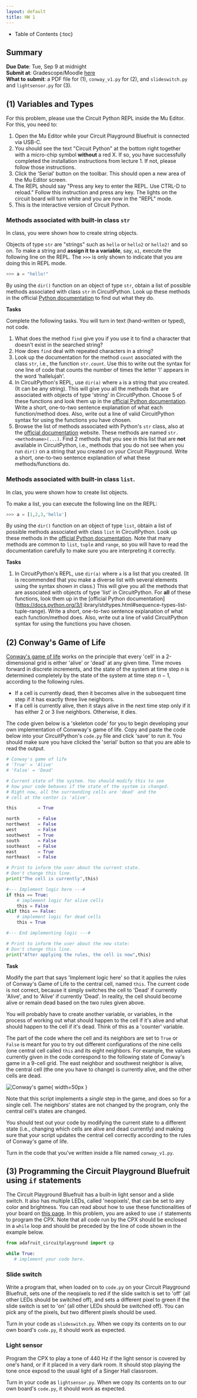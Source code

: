 ```yaml
---
layout: default
title: HW 1
---
```


* Table of Contents
{:toc}


## Summary

**Due Date**: Tue, Sep 9 at midnight  
**Submit at**: Gradescope/Moodle [here](link)  
**What to submit**: a PDF file for (1), `conway_v1.py` for (2), and `slideswitch.py` and `lightsensor.py` for (3).


## (1) Variables and Types

For this problem, please use the Circuit Python REPL inside the Mu Editor. For this, you need to:

1. Open the Mu Editor while your Circuit Playground Bluefruit is connected via USB-C.
2. You should see the text "Circuit Python" at the bottom right together with a micro-chip symbol **without** a red X. If so, you have successfully completed the installation instructions from lecture 1. If not, please follow those instructions.
3. Click the 'Serial' button on the toolbar. This should open a new area of the Mu Editor screen.
4. The REPL should say "Press any key to enter the REPL. Use CTRL-D to reload." Follow this instruction and press any key. The lights on the circuit board will turn white and you are now in the "REPL" mode. 
5. This is the interactive version of Circuit Python.

### Methods associated with built-in class `str`

In class, you were shown how to create string objects.

Objects of type `str` are "strings" such as `hello` or `hello2` or `hello2!` and so on. To make a string and **assign it to a variable**, say, `a1`, execute the following line on the REPL. The `>>>` is only shown to indicate that you are doing this in REPL mode.


```python
>>> a = "hello!"
```


By using the `dir()` function on an object of type `str`, obtain a list of possible methods associated with class `str` in CircuitPython. Look up these methods in the official [Python documentation](https://docs.python.org/3/library/stdtypes.html#text-sequence-type-str) to find out what they do.

**Tasks**

Complete the following tasks. You will turn in text (hand-written or typed), not code.

1. What does the method `find` give you if you use it to find a character that doesn't exist in the searched string?
2. How does `find` deal with repeated characters in a string? 
3. Look up the documentation for the method `count` associated with the class `str`, i.e., the function `str.count`. Use this to write out the syntax for one line of code that counts the number of times the letter 'l' appears in the word 'hallelujah'.
4. In CircuitPython's REPL, use `dir(a)` where `a` is a string that you created. (It can be any string). This will give you all the methods that are associated with objects of type 'string' in CircuitPython. Choose 5 of these functions and look them up in the [official Python documentation](https://docs.python.org/3/library/stdtypes.html#text-sequence-type-str). Write a short, one-to-two sentence explanation of what each function/method does. Also, write out a line of valid CircuitPython syntax for using the functions you have chosen.
5. Browse the list of methods associated with Python's `str` class, also at the [official documentation](https://docs.python.org/3/library/stdtypes.html#text-sequence-type-str) website. These methods are named `str.<methodname>(...)`. Find 2 methods that you see in this list that are **not** available in CircuitPython, i.e., methods that you do not see when you run `dir()` on a string that you created on your Circuit Playground. Write a short, one-to-two sentence explanation of what these methods/functions do.


### Methods associated with built-in class `list`.

In clas, you were shown how to create list objects.

To make a list, you can execute the following line on the REPL:

```python
>>> a = [1,2,3,'hello']
```

By using the `dir()` function on an object of type `list`, obtain a list of possible methods associated with class `list` in CircuitPython. Look up these methods in the [official Python documentation](https://docs.python.org/3/library/stdtypes.html#sequence-types-list-tuple-range). Note that many methods are common to `list`, `tuple` and `range`, so you will have to read the documentation carefully to make sure you are interpreting it correctly.

**Tasks**

1. In CircuitPython's REPL, use `dir(a)` where `a` is a list that you created. (It is recommended that you make a diverse list with several elements using the syntax shown in class.) This will give you all the methods that are associated with objects of type 'list' in CircuitPython. For **all** of these functions, look them up in the [official Python documentation](https://docs.python.org/3/l    ibrary/stdtypes.html#sequence-types-list-tuple-range). Write a short, one-to-two sentence explanation of what each function/method does. Also, write out a line of valid CircuitPython syntax for using the functions you have chosen.

## (2) Conway's Game of Life

[Conway's game of life](https://playgameoflife.com/) works on the principle that every 'cell' in a 2-dimensional grid is either 'alive' or 'dead' at any given time. Time moves forward in discrete increments, and the state of the system at time step $n$ is determined completely by the state of the system at time step $n-1$, according to the following rules.

- If a cell is currently dead, then it becomes alive in the subsequent time step if it has exactly three live neighbors. 
- If a cell is currently alive, then it stays alive in the next time step only if it has either 2 or 3 live neighbors. Otherwise, it dies.

The code given below is a 'skeleton code' for you to begin developing your own implementation of Conwway's game of life. Copy and paste the code below into your CircuitPython's `code.py` file and click 'save' to run it. You should make sure you have clicked the 'serial' button so that you are able to read the output.

~~~python
# Conway's game of life
# 'True' = 'Alive'
# 'False' = 'Dead'

# Current state of the system. You should modify this to see
# how your code behaves if the state of the system is changed.
# Right now, all the surrounding cells are 'dead' and the
# cell at the center is 'alive'.

this        = True

north       = False
northwest   = False
west        = False
southwest   = True
south       = False
southeast   = False
east        = True
northeast   = False

# Print to inform the user about the current state.
# Don't change this line.
print("The cell is currently",this)

#--- Implement logic here ---#
if this == True:
    # implement logic for alive cells
    this = False
elif this == False:
    # implement logic for dead cells
    this = True

#--- End implementing logic ---#

# Print to inform the user about the new state:
# Don't change this line.
print("After applying the rules, the cell is now",this)
~~~

**Task**

Modify the part that says 'Implement logic here' so that it applies the rules of Conway's Game of Life to the central cell, named `this`. The current code is not correct, because it simply switches the cell to 'Dead' if currently 'Alive', and to 'Alive' if currently 'Dead'. In reality, the cell should become alive or remain dead based on the two rules given above.

You will probably have to create another variable, or variables, in the process of working out what should happen to the cell if it's alive and what should happen to the cell if it's dead. Think of this as a 'counter' variable.

The part of the code where the cell and its neighbors are set to `True` or `False` is meant for you to try out different configurations of the nine cells (one central cell called `this` and its eight neighbors. For example, the values currently given in the code correspond to the following state of Conway's game in a 9-cell grid. The east neighbor and southwest neighbor is alive, the central cell (the one you have to change) is currently alive, and the other cells are dead.

![Conway's game](grid1.png){ width=50px }

Note that this script implements a *single* step in the game, and does so for a single cell. The neighbors' states are not changed by the program, only the central cell's states are changed.

You should test out your code by modifying the current state to a different state (i.e., changing which cells are alive and dead currently) and making sure that your script updates the central cell correctly according to the rules of Conway's game of life. 

Turn in the code that you've written inside a file named `conway_v1.py`.

## (3) Programming the Circuit Playground Bluefruit using `if` statements

The Circuit Playground Bluefruit has a built-in light sensor and a slide switch. It also has multiple LEDs, called 'neopixels', that can be set to any color and brightness. You can read about how to use these functionalities of your board on [this page](../CPX_guide.html). In this problem, you are asked to use `if` statements to program the CPX. Note that all code run by the CPX should be enclosed in a `while` loop and should be preceded by the line of code shown in the example below.

~~~ python
from adafruit_circuitplayground import cp

while True:
   # implement your code here.
~~~

### Slide switch

Write a program that, when loaded on to `code.py` on your Circuit Playground Bluefruit, sets one of the neopixels to red if the slide switch is set to 'off' (all other LEDs should be switched off), and sets a different pixel to green if the slide switch is set to 'on' (all other LEDs should be switched off). You can pick any of the pixels, but two different pixels should be used.

Turn in your code as `slideswitch.py`. When we copy its contents on to our own board's `code.py`, it should work as expected.

### Light sensor

Program the CPX to play a tone of 440 Hz if the light sensor is covered by one's hand, or if it placed in a very dark room. It should stop playing the tone once exposd to the usual light of a Singer Hall classroom.

Turn in your code as `lightsensor.py`. When we copy its contents on to our own board's `code.py`, it should work as expected.


